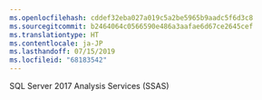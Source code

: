 ```yaml
---
ms.openlocfilehash: cddef32eba027a019c5a2be5965b9aadc5f6d3c8
ms.sourcegitcommit: b2464064c0566590e486a3aafae6d67ce2645cef
ms.translationtype: HT
ms.contentlocale: ja-JP
ms.lasthandoff: 07/15/2019
ms.locfileid: "68183542"
---
```

 SQL Server 2017 Analysis Services (SSAS) 
